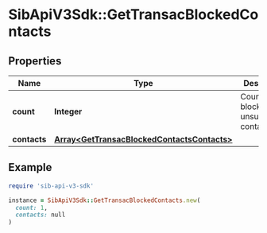 # SibApiV3Sdk::GetTransacBlockedContacts

## Properties

| Name | Type | Description | Notes |
| ---- | ---- | ----------- | ----- |
| **count** | **Integer** | Count of blocked or unsubscribed contact | [optional] |
| **contacts** | [**Array&lt;GetTransacBlockedContactsContacts&gt;**](GetTransacBlockedContactsContacts.md) |  | [optional] |

## Example

```ruby
require 'sib-api-v3-sdk'

instance = SibApiV3Sdk::GetTransacBlockedContacts.new(
  count: 1,
  contacts: null
)
```

